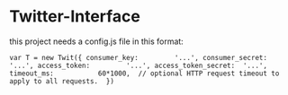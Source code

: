 # Twitter-Interface
this project needs a config.js file in this format:

`var T = new Twit({
  consumer_key:         '...',
  consumer_secret:      '...',
  access_token:         '...',
  access_token_secret:  '...',
  timeout_ms:           60*1000,  // optional HTTP request timeout to apply to all requests. 
})`
